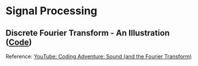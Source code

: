 # Signal Processing

## Discrete Fourier Transform - An Illustration ([Code](./DFT/DFT%20-%20Illustration.ipynb))
Reference: [YouTube: Coding Adventure: Sound (and the Fourier Transform)](https://youtu.be/iA6wRgwl7k0)